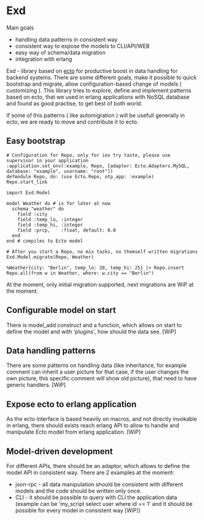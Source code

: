 Exd
===

Main goals

* handling data patterns in consistent way
* consistent way to expose the models to CLI/API/WEB
* easy way of schema/data migration
* integration with erlang

Exd - library based on [ecto](https://github.com/elixir-lang/ecto) for productive boost in data handling for backend systems. There are some different goals, make it possible to quick bootstrap and migrate, allow configuration-based change of models ( customizing ). This library tries to explore, define and implement patterns based on ecto, that we used in erlang applications with NoSQL database and found as good practise, to get best of both world.

If some of this patterns ( like automigration ) will be usefull generally in ecto, we are ready to move and contribute it to ecto.

Easy bootstrap
--------------

    # Configuration for Repo, only for iex try taste, please use supervisor in your application
    :application.set_env(:example, Repo, [adapter: Ecto.Adapters.MySQL, database: "example", username: "root"])
    defmodule Repo, do: (use Ecto.Repo, otp_app: :example)
    Repo.start_link

    import Exd.Model

    model Weather do # is for later at now
      schema "weather" do
        field :city
        field :temp_lo, :integer
        field :temp_hi, :integer
        field :prcp,    :float, default: 0.0
      end
    end # compiles to Ecto model

    # After you start a Repo, no mix tasks, no themself written migrations
    Exd.Model.migrate(Repo, Weather)

    %Weather{city: "Berlin", temp_lo: 20, temp_hi: 25} |> Repo.insert
    Repo.all(from w in Weather, where: w.city == "Berlin")

At the moment, only initial migration supported, next migrations are WiP at the moment.

Configurable model on start
---------------------------

There is model_add construct and a function, which allows on start to define the model and with 'plugins', how should the data see. [WiP]

Data handling patterns
----------------------

There are some patterns on handling data (like inheritance, for example comment can inherit a user picture for that case, if the user changes the own picture, this specific comment will show old picture), that need to have generic handlers. [WiP]

Expose ecto to erlang application
---------------------------------

As the ecto interface is based heavily on macros, and not directly invokable in erlang, there should exists reach erlang API to allow to handle and manipulate Ecto model from erlang application. [WiP]

Model-driven development
------------------------

For different APIs, there should be an adaptor, which allows to define the model API in consistent way. There are 2 examples at the moment:

* json-rpc - all data manipulation should be consistent with different models and the code should be written only once.
* CLI - it should be possible to query with CLI the application data (example can be 'my_script select user where id == 1' and it should be possible for every model in consistent way [WiP])
